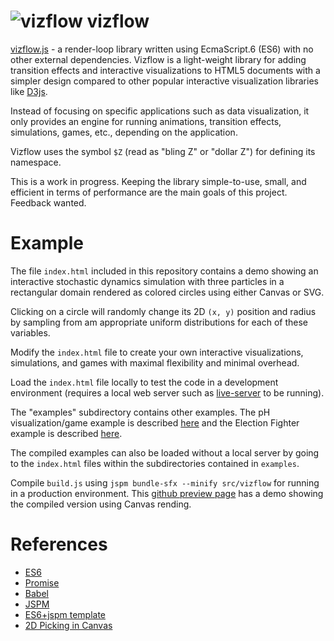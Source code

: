 # ![vizflow](thumbnail.png) vizflow

[vizflow.js](https://github.com/vizflow/vizflow) - a render-loop library written using EcmaScript.6 (ES6) with no other external dependencies. Vizflow is a light-weight library for adding transition effects and interactive visualizations to HTML5 documents with a simpler design compared to other popular interactive visualization libraries like [D3js](http://d3js.org). 

Instead of focusing on specific applications such as data visualization, it only provides an engine for running animations, transition effects, simulations, games, etc., depending on the application. 

Vizflow uses the symbol `$Z` (read as "bling Z" or "dollar Z") for defining its namespace.

This is a work in progress. Keeping the library simple-to-use, small, and efficient in terms of performance are the main goals of this project. Feedback wanted.

<!---
  
For example, when using `d3` we might want to visualize one dataset representing intervals  as lines and another representing points as circles, and then have them both fade-in. 

Using `d3`, this would normally lead to code snippets like:

```javascript
d3.selectAll('.blue_circle')
  .data(myData1)
  .enter()
  .append('circle')
  .attr('class', 'blue_circle')
  .style('opacity', 0)
  .attr('cx', function (d) { d.x })
  .attr('cy', function (d) { d.y })
  .attr('r', function (d) { d.r })
  .transition()
  .duration(1000)
  .ease('linear')
  .style('opacity', 1);

d3.selectAll('.red_circle')
  .data(myData2)
  .enter()
  .append('class', 'red_circle')
  .append('path')
  .style('opacity', 0)
  .attr('d', function (d) { d3.svg.line(d) })
  .transition()
  .duration(1000)
  .ease('linear')
  .style('opacity', 1);
```

which works, but has some repeated code arising from both the chaining syntax for defining transitions and also the presence of slight variations in the processing (e.g. lines vs. circles).

--> 

# Example

The file `index.html` included in this repository contains a demo showing an interactive stochastic dynamics simulation with three particles in a rectangular domain rendered as colored circles using either Canvas or SVG. 

Clicking on a circle will randomly change its 2D `(x, y)` position and radius by sampling from am appropriate uniform distributions for each of these variables.

Modify the `index.html` file to create your own interactive visualizations, simulations, and games with maximal flexibility and minimal overhead.

Load the `index.html` file locally to test the code in a development environment (requires a local web server such as [live-server](https://github.com/tapio/live-server) to be running). 

The "examples" subdirectory contains other examples. 
The pH visualization/game example is described [here](https://www.linkedin.com/pulse/ph-visualization-i-daniel-korenblum) and the Election Fighter example is described [here](https://www.linkedin.com/pulse/vizflow-testing-via-games-part-i-election-fighter-daniel-korenblum).

The compiled examples can also be loaded without a local server by going to the `index.html` files within the subdirectories contained in `examples`.

Compile `build.js` using `jspm bundle-sfx --minify src/vizflow` for running in a production environment.
This [github preview page](http://htmlpreview.github.io/?https://github.com/dannyko/vizflow/blob/master/examples/three_circles_canvas/index.html) has a demo showing the compiled version using Canvas rending.

# References

* [ES6](http://wiki.ecmascript.org/doku.php?id=harmony:specification_drafts)
* [Promise](https://developer.mozilla.org/en-US/docs/Mozilla/JavaScript_code_modules/Promise.jsm/Promise)
* [Babel](http://babeljs.io/)
* [JSPM](https://github.com/jspm/jspm-cli)
* [ES6+jspm template](https://github.com/geelen/loopgifs)
* [2D Picking in Canvas](https://bocoup.com/weblog/2d-picking-in-canvas/)
